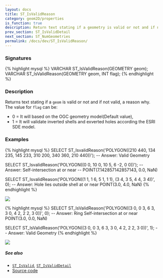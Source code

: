 ```yaml
---
layout: docs
title: ST_IsValidReason
category: geom2D/properties
is_function: true
description: Return text stating if a geometry is valid or not and if not valid, a reason why
prev_section: ST_IsValidDetail
next_section: ST_NumGeometries
permalink: /docs/dev/ST_IsValidReason/
---
```


### Signatures

{% highlight mysql %}
VARCHAR ST_IsValidReason(GEOMETRY geom);
VARCHAR ST_IsValidReason(GEOMETRY geom, INT flag);
{% endhighlight %}

### Description
Returns text stating if a `geom` is valid or not and if not valid, a reason why.
The value for `flag` can be:
* 0 = It will based on the OGC geometry model(Default value),
* 1 = It will validate inverted shells and exverted holes according the ESRI SDE model.

### Examples

{% highlight mysql %}
SELECT ST_IsvalidReason('POLYGON((210 440, 134 235, 145 233,
                                  310 200, 340 360, 210 440))');
-- Answer: Valid Geometry

SELECT ST_IsvalidReason('POLYGON((0 0, 10 0, 10 5, 6 -2, 0 0))');
-- Answer: Self-intersection at or near
--     POINT(7.142857142857143, 0.0, NaN)

SELECT ST_IsvalidReason('POLYGON((1 1, 1 6, 5 1, 1 1),
                                 (3 4, 3 5, 4 4, 3 4))', 0);
-- Answer: Hole lies outside shell at or near POINT(3.0, 4.0, NaN)
{% endhighlight %}

<img class="displayed" src="../ST_IsValidReason_1.png"/>

{% highlight mysql %}
SELECT ST_IsValidReason('POLYGON((3 0, 0 3, 6 3, 3 0, 4 2, 2 2,
                                  3 0))', 0);
-- Answer: Ring Self-intersection at or near POINT(3.0, 0.0, NaN)

SELECT ST_IsValidReason('POLYGON((3 0, 0 3, 6 3, 3 0, 4 2, 2 2,
                                  3 0))', 1);
-- Answer: Valid Geometry
{% endhighlight %}

<img class="displayed" src="../ST_IsValidReason_2.png"/>

##### See also

* [`ST_IsValid`](../ST_IsValid), [`ST_IsValidDetail`](../ST_IsValidDetail)
* <a href="https://github.com/irstv/H2GIS/blob/847a47a2bd304a556434b89c2d31ab3ba547bcd0/h2spatial-ext/src/main/java/org/h2gis/h2spatialext/function/spatial/properties/ST_IsValidReason.java" target="_blank">Source code</a>

